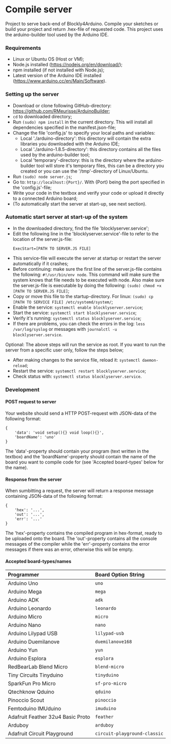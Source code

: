# Compile server
Project to serve back-end of Blockly4Arduino.
Compile your sketches or build your project and return .hex-file of requested code.
This project uses the arduino-builder tool used by the Arduino IDE. 

### Requirements
 - Linux or Ubuntu OS (Host or VM);
 - Node.js installed (https://nodejs.org/en/download/);
 - npm installed (if not installed with Node.js);
 - Latest version of the Arduino IDE installed (https://www.arduino.cc/en/Main/Software).

### Setting up the server
 - Download or clone following GitHub-directory: https://github.com/RMeurisse/ArduinoBuilder;
 - `cd` to downloaded directory;
 - Run `(sudo) npm install` in the current directory. This will install all dependencies specified in the manifest.json-file;
 - Change the file 'config.js' to specify your local paths and variables:
 	- Local './arduino-directory': this directory will contain the extra libraries you downloaded with the Arduino IDE;
	- Local './arduino-1.8.5-directory': this directory contains all the files used by the arduino-builder tool;
	- Local 'temporary'-directory: this is the directory where the arduino-builder tool will store it's temporary files, this can be a directory you created or you can use the '/tmp'-directory of Linux/Ubuntu.
 - Run `(sudo) node server.js`;
 - Go to: `http://localhost:{Port}/`. With {Port} being the port specified in the 'config.js'-file;
 - Write your code in the textbox and verify your code or upload it directly to a connected Arduino board;
 - (To automatically start the server at start-up, see next section).
 
### Automatic start server at start-up of the system
 - In the downloaded directory, find the file 'blocklyserver.service';
 - Edit the following line in the 'blocklyserver.service'-file to refer to the location of the server.js-file:
 	```blocklyserver.service  
	ExecStart=[PATH TO SERVER.JS FILE]
	```
 - This service-file will execute the server at startup or restart the server automatically if it crashes;
 - Before continuing: make sure the first line of the server.js-file contains the following: `#!/usr/bin/env node`. This command will make sure the system knows that file needs to be executed with node. Also make sure the server.js-file is executable by doing the following: `(sudo) chmod +x [PATH TO SERVER.JS FILE]`; 
 - Copy or move this file to the startup-directory. For linux: `(sudo) cp [PATH TO SERVICE FILE] /etc/systemd/system/`;
 - Enable the service: `systemctl enable blocklyserver.service`;
 - Start the service: `systemctl start blocklyserver.service`;
 - Verify it's running: `systemctl status blocklyserver.service`;
 - If there are problems, you can check the errors in the log: `less /var/log/syslog` or messages with `journalctl -u blocklyserver.service`.
 
Optional: The above steps will run the service as root. If you want to run the server from a specific user only, follow the steps below;
 - After making changes to the service file, reload it: `systemctl daemon-reload`;
 - Restart the service: `systemctl restart blocklyserver.service`;
 - Check status with: `systemctl status blocklyserver.service`.
 
### Development
#### POST request to server
Your website should send a HTTP POST-request with JSON-data of the following format:
```JSON-data of request message
{
	'data': 'void setup(){} void loop(){}',
	'boardName': 'uno'
}
```
The 'data'-property should contain your program (text written in the textbox) and the 'boardName'-property should contain
the name of the board you want to compile code for (see 'Accepted board-types' below for the name).

#### Response from the server
When sumbitting a request, the server will return a response message containing JSON-data of the following format:
```JSON-data of response message
{
	'hex': '...',
	'out': '...',
	'err': '...'
}
```
The 'hex'-property contains the compiled program in hex-format, ready to be uploaded onto the board.
The 'out'-property contains all the console messages of the compiler while the 'err'-property contains the
error messages if there was an error, otherwise this will be empty.

#### Accepted board-types/names
|Programmer|Board Option String|
|:----------|:--------------|
|Arduino Uno|`uno`|
|Arduino Mega|`mega`|
|Arduino ADK|`adk`|
|Arduino Leonardo|`leonardo`|
|Arduino Micro|`micro`|
|Arduino Nano|`nano`|
|Arduino Lilypad USB|`lilypad-usb`|
|Arduino Duemilanove|`duemilanove168`|
|Arduino Yun|`yun`|
|Arduino Esplora|`esplora`|
|RedBearLab Blend Micro|`blend-micro`|
|Tiny Circuits Tinyduino|`tinyduino`|
|SparkFun Pro Micro|`sf-pro-micro`|
|Qtechknow Qduino|`qduino`|
|Pinoccio Scout|`pinoccio`|
|Femtoduino IMUduino|`imuduino`|
|Adafruit Feather 32u4 Basic Proto|`feather`|
|Arduboy|`arduboy`|
|Adafruit Circuit Playground|`circuit-playground-classic`|
